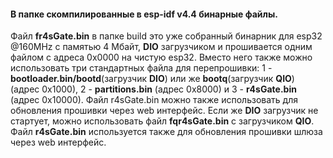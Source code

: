 #### В папке скомпилированные  в esp-idf v4.4 бинарные файлы.</br> 
Файл **fr4sGate.bin** в папке build это уже собранный бинарник для esp32 @160MHz с памятью 4 Мбайт, **DIO** загрузчиком и прошивается одним файлом с адреса 0x0000 на чистую esp32. Вместо него также можно использовать три стандартных файла для перепрошивки: 1 - **bootloader.bin/bootd**(загрузчик **DIO**) или же **bootq**(загрузчик **QIO**) (адрес 0x1000), 2 - **partitions.bin** (адрес 0x8000) и 3 - **r4sGate.bin** (адрес 0x10000). Файл r4sGate.bin можно также использовать для обновления прошивки через web интерфейс. Если же **DIO** загрузчик не стартует, можно использовать файл **fqr4sGate.bin** с загрузчиком **QIO**. Файл **r4sGate.bin** используется также для обновления прошивки шлюза через web интерфейс.
